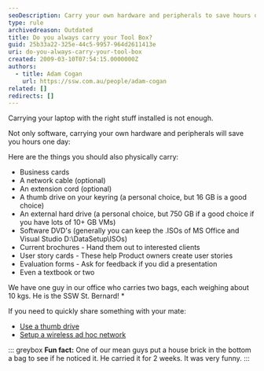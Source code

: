 ```yaml
---
seoDescription: Carry your own hardware and peripherals to save hours one day, including business cards, cables, thumb drives, external hard drives, software DVDs, and more.
type: rule
archivedreason: Outdated
title: Do you always carry your Tool Box?
guid: 25b33a22-325e-44c5-9957-964d2611413e
uri: do-you-always-carry-your-tool-box
created: 2009-03-10T07:54:15.0000000Z
authors:
  - title: Adam Cogan
    url: https://ssw.com.au/people/adam-cogan
related: []
redirects: []
---
```


Carrying your laptop with the right stuff installed is not enough.

Not only software, carrying your own hardware and peripherals will save you hours one day:

Here are the things you should also physically carry:

<!--endintro-->

- Business cards
- A network cable (optional)
- An extension cord (optional)
- A thumb drive on your keyring (a personal choice, but 16 GB is a good choice)
- An external hard drive (a personal choice, but 750 GB if a good choice if you have lots of 10+ GB VMs)
- Software DVD's (generally you can keep the .ISOs of MS Office and Visual Studio D:\DataSetup\ISOs\)
- Current brochures - Hand them out to interested clients
- User story cards - These help Product owners create user stories
- Evaluation forms - Ask for feedback if you did a presentation
- Even a textbook or two

We have one guy in our office who carries two bags, each weighing about 10 kgs. He is the SSW St. Bernard! \*

If you need to quickly share something with your mate:

- [Use a thumb drive](/do-you-carry-your-usb-flash-drive-on-your-key-ring)
- [Setup a wireless ad hoc network](http://www.addictivetips.com/windows-tips/create-a-quick-ad-hoc-wireless-network-connection-between-two-computers-in-windows-vista/)

::: greybox
**Fun fact:** One of our mean guys put a house brick in the bottom a bag to see if he noticed it. He carried it for 2 weeks. It was very funny.
:::
